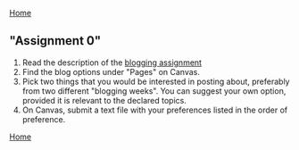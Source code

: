 [Home](index.md)

## "Assignment 0"

1. Read the description of the [blogging assignment](blog.md)
1. Find the blog options under "Pages" on Canvas.
2. Pick two things that you would be interested in posting about, preferably from two different "blogging weeks". You can suggest your own option, provided it is relevant to the declared topics.
3. On Canvas, submit a text file with your preferences listed in the order of preference. 


[Home](index.md)
